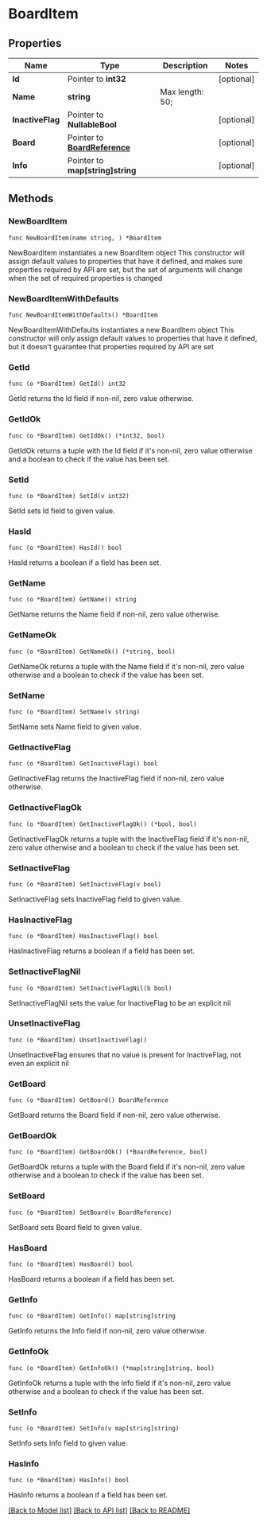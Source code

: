# BoardItem

## Properties

Name | Type | Description | Notes
------------ | ------------- | ------------- | -------------
**Id** | Pointer to **int32** |  | [optional] 
**Name** | **string** |  Max length: 50; | 
**InactiveFlag** | Pointer to **NullableBool** |  | [optional] 
**Board** | Pointer to [**BoardReference**](BoardReference.md) |  | [optional] 
**Info** | Pointer to **map[string]string** |  | [optional] 

## Methods

### NewBoardItem

`func NewBoardItem(name string, ) *BoardItem`

NewBoardItem instantiates a new BoardItem object
This constructor will assign default values to properties that have it defined,
and makes sure properties required by API are set, but the set of arguments
will change when the set of required properties is changed

### NewBoardItemWithDefaults

`func NewBoardItemWithDefaults() *BoardItem`

NewBoardItemWithDefaults instantiates a new BoardItem object
This constructor will only assign default values to properties that have it defined,
but it doesn't guarantee that properties required by API are set

### GetId

`func (o *BoardItem) GetId() int32`

GetId returns the Id field if non-nil, zero value otherwise.

### GetIdOk

`func (o *BoardItem) GetIdOk() (*int32, bool)`

GetIdOk returns a tuple with the Id field if it's non-nil, zero value otherwise
and a boolean to check if the value has been set.

### SetId

`func (o *BoardItem) SetId(v int32)`

SetId sets Id field to given value.

### HasId

`func (o *BoardItem) HasId() bool`

HasId returns a boolean if a field has been set.

### GetName

`func (o *BoardItem) GetName() string`

GetName returns the Name field if non-nil, zero value otherwise.

### GetNameOk

`func (o *BoardItem) GetNameOk() (*string, bool)`

GetNameOk returns a tuple with the Name field if it's non-nil, zero value otherwise
and a boolean to check if the value has been set.

### SetName

`func (o *BoardItem) SetName(v string)`

SetName sets Name field to given value.


### GetInactiveFlag

`func (o *BoardItem) GetInactiveFlag() bool`

GetInactiveFlag returns the InactiveFlag field if non-nil, zero value otherwise.

### GetInactiveFlagOk

`func (o *BoardItem) GetInactiveFlagOk() (*bool, bool)`

GetInactiveFlagOk returns a tuple with the InactiveFlag field if it's non-nil, zero value otherwise
and a boolean to check if the value has been set.

### SetInactiveFlag

`func (o *BoardItem) SetInactiveFlag(v bool)`

SetInactiveFlag sets InactiveFlag field to given value.

### HasInactiveFlag

`func (o *BoardItem) HasInactiveFlag() bool`

HasInactiveFlag returns a boolean if a field has been set.

### SetInactiveFlagNil

`func (o *BoardItem) SetInactiveFlagNil(b bool)`

 SetInactiveFlagNil sets the value for InactiveFlag to be an explicit nil

### UnsetInactiveFlag
`func (o *BoardItem) UnsetInactiveFlag()`

UnsetInactiveFlag ensures that no value is present for InactiveFlag, not even an explicit nil
### GetBoard

`func (o *BoardItem) GetBoard() BoardReference`

GetBoard returns the Board field if non-nil, zero value otherwise.

### GetBoardOk

`func (o *BoardItem) GetBoardOk() (*BoardReference, bool)`

GetBoardOk returns a tuple with the Board field if it's non-nil, zero value otherwise
and a boolean to check if the value has been set.

### SetBoard

`func (o *BoardItem) SetBoard(v BoardReference)`

SetBoard sets Board field to given value.

### HasBoard

`func (o *BoardItem) HasBoard() bool`

HasBoard returns a boolean if a field has been set.

### GetInfo

`func (o *BoardItem) GetInfo() map[string]string`

GetInfo returns the Info field if non-nil, zero value otherwise.

### GetInfoOk

`func (o *BoardItem) GetInfoOk() (*map[string]string, bool)`

GetInfoOk returns a tuple with the Info field if it's non-nil, zero value otherwise
and a boolean to check if the value has been set.

### SetInfo

`func (o *BoardItem) SetInfo(v map[string]string)`

SetInfo sets Info field to given value.

### HasInfo

`func (o *BoardItem) HasInfo() bool`

HasInfo returns a boolean if a field has been set.


[[Back to Model list]](../README.md#documentation-for-models) [[Back to API list]](../README.md#documentation-for-api-endpoints) [[Back to README]](../README.md)


